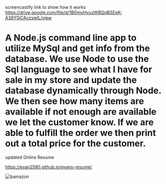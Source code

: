 screencastify link to show how it works
https://drive.google.com/file/d/1BGmvHvuzWBQqBSEeK-A38YSjCAczswlL/view

# A Node.js command line app to utilize MySql and get info from the database.  We use Node to use the Sql language to see what I have for sale in my store and update the database dynamically through Node.  We then see how many items are available if not enough are available we let the customer know.  If we are able to fulfill the order we then print out a total price for the customer.

updated Online Resume

https://evan2580.github.io/evans-resume/

![bamazon](https://user-images.githubusercontent.com/44630445/57732871-0d1c1300-766c-11e9-895c-6562cb630a14.jpg)

